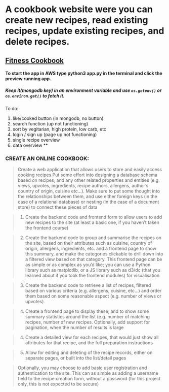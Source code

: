 # A cookbook website were you can create new recipes, read existing recipes, update existing recipes, and delete recipes.

## [Fitness Cookbook](https://cook-book-application.herokuapp.com/ "Milestone #3") 

#### To start the app in AWS type python3 app.py in the terminal and click the preview running app.

##### Keep it(mongodb key) in an environment variable and use `os.getenv()` or `os.environ.get()` to fetch it.

To do:
1. like/cooked button (in mongodb, no button)
2. search function (up not functioning)
3. sort by vegitarian, high protein, low carb, etc
4. login / sign up (page up not functioning)
5. single recipe overview 
6. data overview **



### CREATE AN ONLINE COOKBOOK:

> Create a web application that allows users to store and easily access cooking recipes
    Put some effort into designing a database schema based on recipes, and any other related properties and entities (e.g. views, upvotes, ingredients, recipe authors, allergens, author’s country of origin, cuisine etc…). Make sure to put some thought into the relationships between them, and use either foreign keys (in the case of a relational database) or nesting (in the case of a document store) to connect these pieces of data
    
   > 1. Create the backend code and frontend form to allow users to add new recipes to the site (at least a basic one, if you haven’t taken the frontend course)
    
>    2. Create the backend code to group and summarise the recipes on the site, based on their attributes such as cuisine, country of origin, allergens, ingredients, etc. and a frontend page to show this summary, and make the categories clickable to drill down into a filtered view based on that category. This frontend page can be as simple or as complex as you’d like; you can use a Python library such as matplotlib, or a JS library such as d3/dc (that you learned about if you took the frontend modules) for visualisation
    
 >   3. Create the backend code to retrieve a list of recipes, filtered based on various criteria (e.g. allergens, cuisine, etc…) and order them based on some reasonable aspect (e.g. number of views or upvotes). 
    
  >  4. Create a frontend page to display these, and to show some summary statistics around the list (e.g. number of matching recipes, number of new recipes. Optionally, add support for pagination, when the number of results is large
    
   > 4. Create a detailed view for each recipes, that would just show all attributes for that recipe, and the full preparation instructions
    
>    5. Allow for editing and deleting of the recipe records, either on separate pages, or built into the list/detail pages
   
 >   Optionally, you may choose to add basic user registration and authentication to the site. This can as simple as adding a username field to the recipe creation form, without a password (for this project only, this is not expected to be secure)


